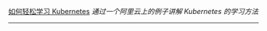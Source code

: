 [如何轻松学习 Kubernetes](https://time.geekbang.org/column/article/236915)
*通过一个阿里云上的例子讲解 Kubernetes 的学习方法*

--- 